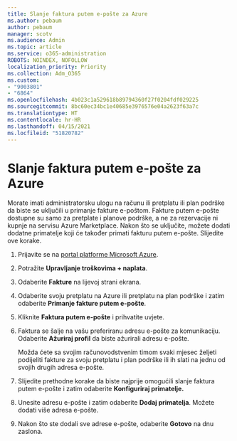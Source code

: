 ```yaml
---
title: Slanje faktura putem e-pošte za Azure
ms.author: pebaum
author: pebaum
manager: scotv
ms.audience: Admin
ms.topic: article
ms.service: o365-administration
ROBOTS: NOINDEX, NOFOLLOW
localization_priority: Priority
ms.collection: Adm_O365
ms.custom:
- "9003801"
- "6864"
ms.openlocfilehash: 4b023c1a529618b89794360f27f0204fdf029225
ms.sourcegitcommit: 8bc60ec34bc1e40685e3976576e04a2623f63a7c
ms.translationtype: HT
ms.contentlocale: hr-HR
ms.lasthandoff: 04/15/2021
ms.locfileid: "51820782"
---
```

# <a name="azure-email-invoicing"></a>Slanje faktura putem e-pošte za Azure

Morate imati administratorsku ulogu na računu ili pretplatu ili plan podrške da biste se uključili u primanje fakture e-poštom. Fakture putem e-pošte dostupne su samo za pretplate i planove podrške, a ne za rezervacije ni kupnje na servisu Azure Marketplace. Nakon što se uključite, možete dodati dodatne primatelje koji će također primati fakturu putem e-pošte. Slijedite ove korake.

1. Prijavite se na [portal platforme Microsoft Azure](https://portal.azure.com/).
2. Potražite **Upravljanje troškovima + naplata**.
3. Odaberite **Fakture** na lijevoj strani ekrana.
4. Odaberite svoju pretplatu na Azure ili pretplatu na plan podrške i zatim odaberite **Primanje fakture putem e-pošte**.
5. Kliknite **Faktura putem e-pošte** i prihvatite uvjete.
6. Faktura se šalje na vašu preferiranu adresu e-pošte za komunikaciju. Odaberite **Ažuriraj profil** da biste ažurirali adresu e-pošte.  

    Možda ćete sa svojim računovodstvenim timom svaki mjesec željeti podijeliti fakture za svoju pretplatu i plan podrške ili ih slati na jednu od svojih drugih adresa e-pošte.  

7. Slijedite prethodne korake da biste najprije omogućili slanje faktura putem e-pošte i zatim odaberite **Konfiguriraj primatelje.**
8. Unesite adresu e-pošte i zatim odaberite **Dodaj primatelja**. Možete dodati više adresa e-pošte.
9. Nakon što ste dodali sve adrese e-pošte, odaberite **Gotovo** na dnu zaslona.
